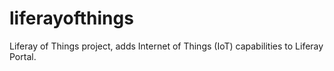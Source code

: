 # liferayofthings
Liferay of Things project, adds Internet of Things (IoT) capabilities to Liferay Portal.
